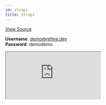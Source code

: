 ```yaml
---
id: strapi
title: Strapi
---
```


[View Source](https://github.com/pankod/refine/tree/master/examples/dataProvider/strapi)

**Username**: demo@refine.dev  
**Password**: demodemo

<iframe src="https://codesandbox.io/embed/refine-strapi-example-mgxqb?autoresize=1&fontsize=14&theme=dark&view=preview"
    style={{width: "100%", height:"80vh", border: "0px", borderRadius: "8px", overflow:"hidden"}}
    title="refine-strapi-example"
    allow="accelerometer; ambient-light-sensor; camera; encrypted-media; geolocation; gyroscope; hid; microphone; midi; payment; usb; vr; xr-spatial-tracking"
    sandbox="allow-forms allow-modals allow-popups allow-presentation allow-same-origin allow-scripts"
></iframe>